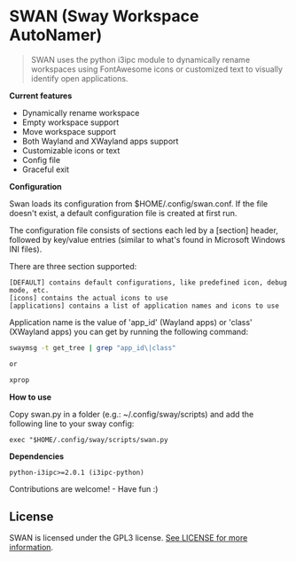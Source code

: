 # SWAN (Sway Workspace AutoNamer)

> SWAN uses the python i3ipc module to dynamically rename workspaces using FontAwesome icons or customized text to visually identify open applications.


**Current features**

- Dynamically rename workspace
- Empty workspace support
- Move workspace support
- Both Wayland and XWayland apps support
- Customizable icons or text
- Config file
- Graceful exit


**Configuration**

Swan loads its configuration from $HOME/.config/swan.conf. If the file doesn't exist, a default configuration file is created at first run.

The configuration file consists of sections each led by a [section] header, followed by key/value entries (similar to what's found in Microsoft Windows INI files).

There are three section supported:

```
[DEFAULT] contains default configurations, like predefined icon, debug mode, etc.
[icons] contains the actual icons to use
[applications] contains a list of application names and icons to use
```

Application name is the value of 'app_id' (Wayland apps) or 'class' (XWayland apps) you can get by running the following command:

```bash
swaymsg -t get_tree | grep "app_id\|class"

or

xprop
```


**How to use**

Copy swan.py in a folder (e.g.: ~/.config/sway/scripts) and add the following line to your sway config:

```
exec "$HOME/.config/sway/scripts/swan.py
```


**Dependencies**


```
python-i3ipc>=2.0.1 (i3ipc-python)
```



Contributions are welcome! - Have fun :)


## License

SWAN is licensed under the GPL3 license. [See LICENSE for more information](https://github.com/fnoris/swan/blob/master/README.md).



